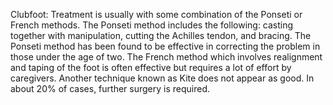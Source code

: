 Clubfoot: Treatment is usually with some combination of the Ponseti or French methods. The Ponseti method includes the following: casting together with manipulation, cutting the Achilles tendon, and bracing. The Ponseti method has been found to be effective in correcting the problem in those under the age of two. The French method which involves realignment and taping of the foot is often effective but requires a lot of effort by caregivers. Another technique known as Kite does not appear as good. In about 20% of cases, further surgery is required.

